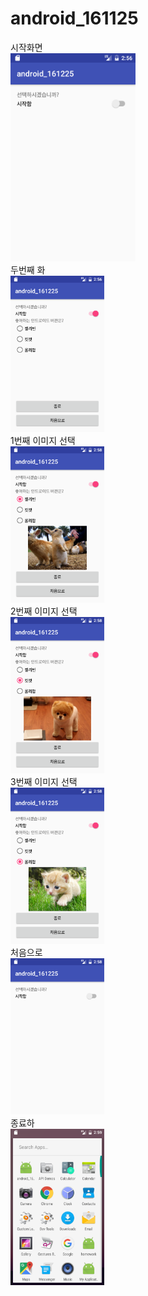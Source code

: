 # android_161125

시작화면
<br>
<img src="https://github.com/qhdl301/android_161125/blob/master/app/fixel/Screenshot_1480042587.png?raw=true" width="200">
</br>
두번째 화
<br>
<img src="https://github.com/qhdl301/android_161125/blob/master/app/fixel/Screenshot_1480042609.png?raw=true" width="150">
</br>
1번째 이미지 선택
<br><img src="https://github.com/qhdl301/android_161125/blob/master/app/fixel/Screenshot_1480042713.png?raw=true" width="150"></br>
2번째 이미지 선택
<br><img src="https://github.com/qhdl301/android_161125/blob/master/app/fixel/Screenshot_1480042725.png?raw=true" width="150px"/></img></br>
3번째 이미지 선택
<br><img src="https://github.com/qhdl301/android_161125/blob/master/app/fixel/Screenshot_1480042730.png?raw=true" width="150"></br>
처음으로
<br><img src="https://github.com/qhdl301/android_161125/blob/master/app/fixel/Screenshot_1480042739.png?raw=true" width="150"></br>
종료하
<br><img src="https://github.com/qhdl301/android_161125/blob/master/app/fixel/Screenshot_1480042744.png?raw=true" width="150"></br>
